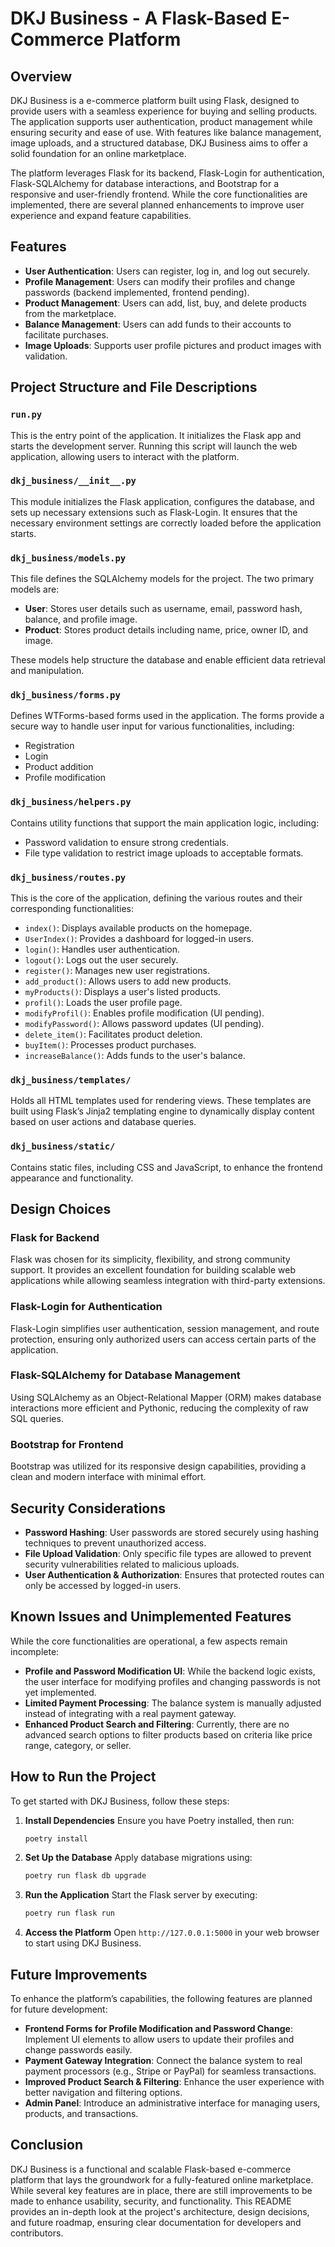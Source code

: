 # DKJ Business - A Flask-Based E-Commerce Platform

## Overview
DKJ Business is a e-commerce platform built using Flask, designed to provide users with a seamless experience for buying and selling products. The application supports user authentication, product management while ensuring security and ease of use. With features like balance management, image uploads, and a structured database, DKJ Business aims to offer a solid foundation for an online marketplace.

The platform leverages Flask for its backend, Flask-Login for authentication, Flask-SQLAlchemy for database interactions, and Bootstrap for a responsive and user-friendly frontend. While the core functionalities are implemented, there are several planned enhancements to improve user experience and expand feature capabilities.

## Features
- **User Authentication**: Users can register, log in, and log out securely.
- **Profile Management**: Users can modify their profiles and change passwords (backend implemented, frontend pending).
- **Product Management**: Users can add, list, buy, and delete products from the marketplace.
- **Balance Management**: Users can add funds to their accounts to facilitate purchases.
- **Image Uploads**: Supports user profile pictures and product images with validation.

## Project Structure and File Descriptions

### `run.py`
This is the entry point of the application. It initializes the Flask app and starts the development server. Running this script will launch the web application, allowing users to interact with the platform.

### `dkj_business/__init__.py`
This module initializes the Flask application, configures the database, and sets up necessary extensions such as Flask-Login. It ensures that the necessary environment settings are correctly loaded before the application starts.

### `dkj_business/models.py`
This file defines the SQLAlchemy models for the project. The two primary models are:
- **User**: Stores user details such as username, email, password hash, balance, and profile image.
- **Product**: Stores product details including name, price, owner ID, and image.

These models help structure the database and enable efficient data retrieval and manipulation.

### `dkj_business/forms.py`
Defines WTForms-based forms used in the application. The forms provide a secure way to handle user input for various functionalities, including:
- Registration
- Login
- Product addition
- Profile modification

### `dkj_business/helpers.py`
Contains utility functions that support the main application logic, including:
- Password validation to ensure strong credentials.
- File type validation to restrict image uploads to acceptable formats.

### `dkj_business/routes.py`
This is the core of the application, defining the various routes and their corresponding functionalities:
- `index()`: Displays available products on the homepage.
- `UserIndex()`: Provides a dashboard for logged-in users.
- `login()`: Handles user authentication.
- `logout()`: Logs out the user securely.
- `register()`: Manages new user registrations.
- `add_product()`: Allows users to add new products.
- `myProducts()`: Displays a user's listed products.
- `profil()`: Loads the user profile page.
- `modifyProfil()`: Enables profile modification (UI pending).
- `modifyPassword()`: Allows password updates (UI pending).
- `delete_item()`: Facilitates product deletion.
- `buyItem()`: Processes product purchases.
- `increaseBalance()`: Adds funds to the user's balance.

### `dkj_business/templates/`
Holds all HTML templates used for rendering views. These templates are built using Flask’s Jinja2 templating engine to dynamically display content based on user actions and database queries.

### `dkj_business/static/`
Contains static files, including CSS and JavaScript, to enhance the frontend appearance and functionality.

## Design Choices

### Flask for Backend
Flask was chosen for its simplicity, flexibility, and strong community support. It provides an excellent foundation for building scalable web applications while allowing seamless integration with third-party extensions.

### Flask-Login for Authentication
Flask-Login simplifies user authentication, session management, and route protection, ensuring only authorized users can access certain parts of the application.

### Flask-SQLAlchemy for Database Management
Using SQLAlchemy as an Object-Relational Mapper (ORM) makes database interactions more efficient and Pythonic, reducing the complexity of raw SQL queries.

### Bootstrap for Frontend
Bootstrap was utilized for its responsive design capabilities, providing a clean and modern interface with minimal effort.

## Security Considerations
- **Password Hashing**: User passwords are stored securely using hashing techniques to prevent unauthorized access.
- **File Upload Validation**: Only specific file types are allowed to prevent security vulnerabilities related to malicious uploads.
- **User Authentication & Authorization**: Ensures that protected routes can only be accessed by logged-in users.

## Known Issues and Unimplemented Features
While the core functionalities are operational, a few aspects remain incomplete:
- **Profile and Password Modification UI**: While the backend logic exists, the user interface for modifying profiles and changing passwords is not yet implemented.
- **Limited Payment Processing**: The balance system is manually adjusted instead of integrating with a real payment gateway.
- **Enhanced Product Search and Filtering**: Currently, there are no advanced search options to filter products based on criteria like price range, category, or seller.

## How to Run the Project
To get started with DKJ Business, follow these steps:

1. **Install Dependencies**
   Ensure you have Poetry installed, then run:
   ```bash
   poetry install
   ```

2. **Set Up the Database**
   Apply database migrations using:
   ```bash
   poetry run flask db upgrade
   ```

3. **Run the Application**
   Start the Flask server by executing:
   ```bash
   poetry run flask run
   ```

4. **Access the Platform**
   Open `http://127.0.0.1:5000` in your web browser to start using DKJ Business.

## Future Improvements
To enhance the platform’s capabilities, the following features are planned for future development:
- **Frontend Forms for Profile Modification and Password Change**: Implement UI elements to allow users to update their profiles and change passwords easily.
- **Payment Gateway Integration**: Connect the balance system to real payment processors (e.g., Stripe or PayPal) for seamless transactions.
- **Improved Product Search & Filtering**: Enhance the user experience with better navigation and filtering options.
- **Admin Panel**: Introduce an administrative interface for managing users, products, and transactions.

## Conclusion
DKJ Business is a functional and scalable Flask-based e-commerce platform that lays the groundwork for a fully-featured online marketplace. While several key features are in place, there are still improvements to be made to enhance usability, security, and functionality. This README provides an in-depth look at the project's architecture, design decisions, and future roadmap, ensuring clear documentation for developers and contributors.